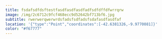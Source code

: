 ```yaml
---
title: fsdafsdfdsftestfasdfasdfasdfadfsdfdffdfwrrqrw
image: /img/2c6712c9fcf468ecc9d52642bf713bf6.jpg
subtitle: rwerwerqwerwrdsfadsfsdfadsfsdafasdfasdfaf
location: '{"type":"Point","coordinates":[-42.6381326,-9.9770081]}'
color: "#f67777"
---
```

